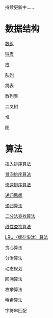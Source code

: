 持续更新中......

# 数据结构

[数组](https://blog.csdn.net/yhl_jxy/article/details/51760123)

[链表](https://jpeony.blog.csdn.net/article/details/83856317)

[栈](https://jpeony.blog.csdn.net/article/details/53418330)

[队列](https://jpeony.blog.csdn.net/article/details/83824928)

跳表

散列表

二叉树

堆

图

# 算法

[插入排序算法](https://blog.csdn.net/yhl_jxy/article/details/84196921)

[冒泡排序算法](https://blog.csdn.net/yhl_jxy/article/details/84136410)

[快速排序算法](https://blog.csdn.net/yhl_jxy/article/details/84136438)

[递归思想](https://blog.csdn.net/yhl_jxy/article/details/83959354)

[递归算法](https://blog.csdn.net/yhl_jxy/article/details/54976532)

[二分法查找算法](https://blog.csdn.net/yhl_jxy/article/details/83743795)

[线性查找算法](https://jpeony.blog.csdn.net/article/details/83743273)

[LRU（缓存淘汰）算法](https://blog.csdn.net/yhl_jxy/article/details/108117414)

贪心算法

分治算法

动态规划

回溯算法

枚举算法

哈希算法

字符串匹配
